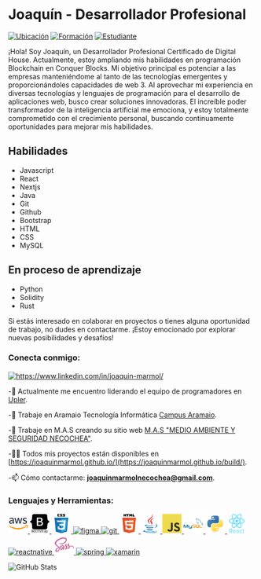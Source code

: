 
# Joaquín - Desarrollador Profesional

[![Ubicación](https://img.shields.io/badge/Ubicaci%C3%B3n-Argentina-blue)](#)
[![Formación](https://img.shields.io/badge/Formaci%C3%B3n-Digital%20House-red)](#)
[![Estudiante](https://img.shields.io/badge/Estudiante-Conquer%20Blocks-orange)](#)

¡Hola! Soy Joaquín, un Desarrollador Profesional Certificado de Digital House. Actualmente, estoy ampliando mis habilidades en programación Blockchain en Conquer Blocks. Mi objetivo principal es potenciar a las empresas manteniéndome al tanto de las tecnologías emergentes y proporcionándoles capacidades de web 3. Al aprovechar mi experiencia en diversas tecnologías y lenguajes de programación para el desarrollo de aplicaciones web, busco crear soluciones innovadoras. El increíble poder transformador de la inteligencia artificial me emociona, y estoy totalmente comprometido con el crecimiento personal, buscando continuamente oportunidades para mejorar mis habilidades.

## Habilidades

- Javascript
- React
- Nextjs
- Java
- Git
- Github
- Bootstrap
- HTML
- CSS
- MySQL

## En proceso de aprendizaje

- Python
- Solidity
- Rust

Si estás interesado en colaborar en proyectos o tienes alguna oportunidad de trabajo, no dudes en contactarme. ¡Estoy emocionado por explorar nuevas posibilidades y desafíos!


<h3 align="left">Conecta conmigo:</h3>
<p align="left">
<a href="https://linkedin.com/in/https://www.linkedin.com/in/joaquin-marmol/" target="blank"><img align="center" src="https://raw.githubusercontent.com/rahuldkjain/github-profile-readme-generator/master/src/images/icons/Social/linked-in-alt.svg" alt="https://www.linkedin.com/in/joaquin-marmol/" height="30" width="40" /></a>
</p>


-🎈 Actualmente me encuentro liderando el equipo de programadores en  [Upler](https://upler.tech).

-🔭 Trabaje en Aramaio Tecnología Informática  [Campus Aramaio](https://aramaio-cursos.com/).

-👯 Trabaje en M.A.S creando su sitio web [M.A.S "MEDIO AMBIENTE Y SEGURIDAD NECOCHEA"](https://medioambienteyseguridad.com.ar).

-👨‍💻 Todos mis proyectos están disponibles en [https://joaquinmarmol.github.io/](https://joaquinmarmol.github.io/build/).

-📫 Cómo contactarme: **joaquinmarmolnecochea@gmail.com**.



<h3 align="left">Lenguajes y Herramientas:</h3>
<p align="left"> <a href="https://aws.amazon.com" target="_blank" rel="noreferrer"> <img src="https://raw.githubusercontent.com/devicons/devicon/master/icons/amazonwebservices/amazonwebservices-original-wordmark.svg" alt="aws" width="40" height="40"/> </a> <a href="https://getbootstrap.com" target="_blank" rel="noreferrer"> <img src="https://raw.githubusercontent.com/devicons/devicon/master/icons/bootstrap/bootstrap-plain-wordmark.svg" alt="bootstrap" width="40" height="40"/> </a> <a href="https://www.w3schools.com/css/" target="_blank" rel="noreferrer"> <img src="https://raw.githubusercontent.com/devicons/devicon/master/icons/css3/css3-original-wordmark.svg" alt="css3" width="40" height="40"/> </a> <a href="https://www.figma.com/" target="_blank" rel="noreferrer"> <img src="https://www.vectorlogo.zone/logos/figma/figma-icon.svg" alt="figma" width="40" height="40"/> </a> <a href="https://git-scm.com/" target="_blank" rel="noreferrer"> <img src="https://www.vectorlogo.zone/logos/git-scm/git-scm-icon.svg" alt="git" width="40" height="40"/> </a> <a href="https://www.w3.org/html/" target="_blank" rel="noreferrer"> <img src="https://raw.githubusercontent.com/devicons/devicon/master/icons/html5/html5-original-wordmark.svg" alt="html5" width="40" height="40"/> </a> <a href="https://www.java.com" target="_blank" rel="noreferrer"> <img src="https://raw.githubusercontent.com/devicons/devicon/master/icons/java/java-original.svg" alt="java" width="40" height="40"/> </a> <a href="https://developer.mozilla.org/en-US/docs/Web/JavaScript" target="_blank" rel="noreferrer"> <img src="https://raw.githubusercontent.com/devicons/devicon/master/icons/javascript/javascript-original.svg" alt="javascript" width="40" height="40"/> </a> <a href="https://www.mysql.com/" target="_blank" rel="noreferrer"> <img src="https://raw.githubusercontent.com/devicons/devicon/master/icons/mysql/mysql-original-wordmark.svg" alt="mysql" width="40" height="40"/> </a> <a href="https://www.python.org" target="_blank" rel="noreferrer"> <img src="https://raw.githubusercontent.com/devicons/devicon/master/icons/python/python-original.svg" alt="python" width="40" height="40"/> </a> <a href="https://reactjs.org/" target="_blank" rel="noreferrer"> <img src="https://raw.githubusercontent.com/devicons/devicon/master/icons/react/react-original-wordmark.svg" alt="react" width="40" height="40"/> </a> <a href="https://reactnative.dev/" target="_blank" rel="noreferrer"> <img src="https://reactnative.dev/img/header_logo.svg" alt="reactnative" width="40" height="40"/> </a> <a href="https://sass-lang.com" target="_blank" rel="noreferrer"> <img src="https://raw.githubusercontent.com/devicons/devicon/master/icons/sass/sass-original.svg" alt="sass" width="40" height="40"/> </a> <a href="https://spring.io/" target="_blank" rel="noreferrer"> <img src="https://www.vectorlogo.zone/logos/springio/springio-icon.svg" alt="spring" width="40" height="40"/> </a> <a href="https://dotnet.microsoft.com/apps/xamarin" target="_blank" rel="noreferrer"> <img src="https://raw.githubusercontent.com/detain/svg-logos/780f25886640cef088af994181646db2f6b1a3f8/svg/xamarin.svg" alt="xamarin" width="40" height="40"/> </a> </p>

![GitHub Stats](https://github-readme-stats.vercel.app/api?username=JoaquinMarmol&theme=radical)
